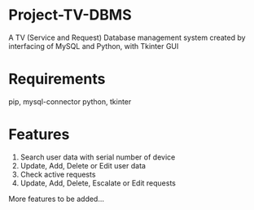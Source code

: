 # Project-TV-DBMS
A TV (Service and Request) Database management system created by interfacing of MySQL and Python, with Tkinter GUI 
# Requirements
pip, mysql-connector python, tkinter
# Features
1. Search user data with serial number of device
2. Update, Add, Delete or Edit user data
3. Check active requests
4. Update, Add, Delete, Escalate or Edit requests

More features to be added...
